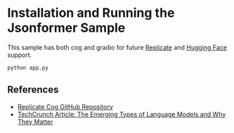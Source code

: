 # Installation and Running the Jsonformer Sample

This sample has both cog and gradio for future [Replicate](https://replicate.com) and [Hugging Face](https://huggingface.co/) support.

```bash
python app.py
```

## References

* [Replicate Cog GitHub Repository](https://github.com/replicate/cog)
* [TechCrunch Article: The Emerging Types of Language Models and Why They Matter](https://techcrunch.com/2022/04/28/the-emerging-types-of-language-models-and-why-they-matter/)
